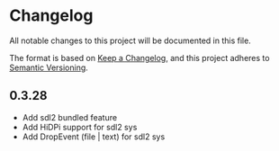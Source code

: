 # Changelog
All notable changes to this project will be documented in this file.

The format is based on [Keep a Changelog](https://keepachangelog.com/en/1.0.0/),
and this project adheres to [Semantic Versioning](https://semver.org/spec/v2.0.0.html).

## 0.3.28

* Add sdl2 bundled feature
* Add HiDPi support for sdl2 sys
* Add DropEvent (file | text) for sdl2 sys